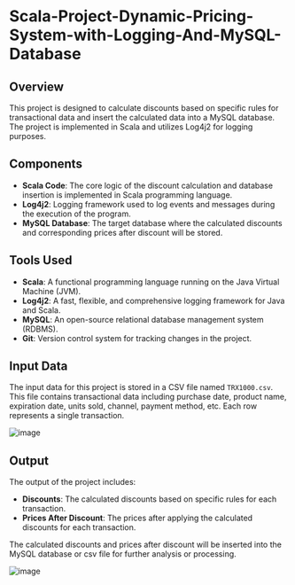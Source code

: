 # Scala-Project-Dynamic-Pricing-System-with-Logging-And-MySQL-Database

## Overview

This project is designed to calculate discounts based on specific rules for transactional data and insert the calculated data into a MySQL database. The project is implemented in Scala and utilizes Log4j2 for logging purposes.

## Components

- **Scala Code**: The core logic of the discount calculation and database insertion is implemented in Scala programming language.
- **Log4j2**: Logging framework used to log events and messages during the execution of the program.
- **MySQL Database**: The target database where the calculated discounts and corresponding prices after discount will be stored.

## Tools Used

- **Scala**: A functional programming language running on the Java Virtual Machine (JVM).
- **Log4j2**: A fast, flexible, and comprehensive logging framework for Java and Scala.
- **MySQL**: An open-source relational database management system (RDBMS).
- **Git**: Version control system for tracking changes in the project.

## Input Data

The input data for this project is stored in a CSV file named `TRX1000.csv`. This file contains transactional data including purchase date, product name, expiration date, units sold, channel, payment method, etc. Each row represents a single transaction.

![image](https://github.com/Mostafa2096/Scala-Project-Dynamic-Pricing-System-with-Logging-And-MySQL-Database/assets/106194954/f2675819-8f89-4e5a-a2c9-d7d31ee43fde)


## Output

The output of the project includes:

- **Discounts**: The calculated discounts based on specific rules for each transaction.
- **Prices After Discount**: The prices after applying the calculated discounts for each transaction.

The calculated discounts and prices after discount will be inserted into the MySQL database or csv file for further analysis or processing.

![image](https://github.com/Mostafa2096/Scala-Project-Dynamic-Pricing-System-with-Logging-And-MySQL-Database/assets/106194954/493074cc-b886-46e8-8b3b-01aba423c184)

